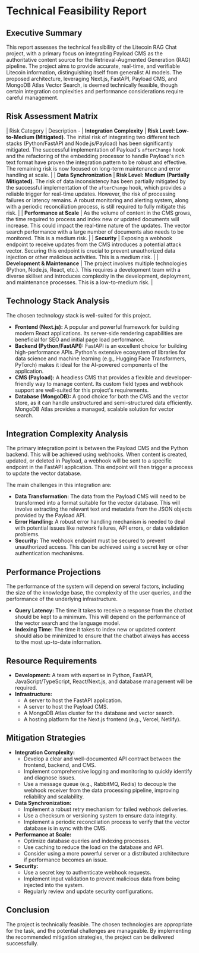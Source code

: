 # Technical Feasibility Report

## Executive Summary
This report assesses the technical feasibility of the Litecoin RAG Chat project, with a primary focus on integrating Payload CMS as the authoritative content source for the Retrieval-Augmented Generation (RAG) pipeline. The project aims to provide accurate, real-time, and verifiable Litecoin information, distinguishing itself from generalist AI models. The proposed architecture, leveraging Next.js, FastAPI, Payload CMS, and MongoDB Atlas Vector Search, is deemed technically feasible, though certain integration complexities and performance considerations require careful management.

## Risk Assessment Matrix

| Risk Category                 | Description                                                                                                                                                                                                                                                                                                                                                                                                                                                                                                                                                                                                                                                                                                                                                                                                                                                                                                                                                                                                                                                                                                                                                                                                                                                                                                                                                                                                                                                                                                                                                                                                                                                                                                                                                                                                                                                                                                                                                                                                                                                                                                                                                                                                                                                                                                                                                                                                                                                                                                                                                                                                                                                                                                                                                                                                                                                                                                                                                                                                                                                                                                                                                                                                                                                                                                                                                                                                                                                                                                                                                                                                                                                                                                                                                                                                                                                                                                                                                                                                                                                                                                                                                                                                                                                                                                                                                                                                                                                                                                                                                                                                                                                                                                                                                                                                                                                                                                                                                                                                                                                                                                                                                                                                                                                                                                                                                                                                                                                                                                                                                                                                                                                                                                                                                                                                                                                                                                                                                                                                                                                                                                                                                                                                                                                                                                                                                                                                                                                                                                                                                                                                                                                                                                                                                                                                                                                                                                                                                                                                                                                                                                                                                                                                                                                                                                                                                                                                                                                                                                                                                                                                                                                                                                                                                                                                                                                                                                                                                                                                                                                                                                                                                                                                                                                                                                                                                                                                                                                                                                                                                                                                                                                                                                                                                                                                                                                                                                                                                                                                                                                                                                                                                                                                                                                                                                                                                                                                                                                                                                                                                                                                                                                                                                                                                                                                                                                                                                                                                                                                                                                                                                                                                                                                                                                                                                                                                                                                                                                                                                                                                                                                                                                                                                                                                                                                                                                                                                                                                                                                                                                                                                                                                                                                                                                                                                                                                                                                                                                                                                                                                                                                                                                                                                                                                                                                                                                                                                                                                                                                                                                                                                                                                                                                                                                                                                                                                                                                                                                                                                                                                                                                                                                                                                                                                                                                                                                                                                                                                                                                                                                                                                                                                                                                                                                                                                                                                                                                                                                                                                                                                                                                                                                                                                                                                                                                                                                                                                                                                                                                                                                                                                                                                                                                                                                                                                                                                                                                                                                                                                                                                                                                                                                                                                                                                                                                                                                                                                                                                                                                                                                                                                                                                                                                                                                                                                                                                                                                                                                                                                                                                                                                                                                                                                                                                                                                                                                                                                                                                                                                                                                                                                                                                                                                                                                                                                                                                                                                                                                                                                                                                                                                                                                                                                                                                                                                                                                                                                                                                                                                                                                                                                                                                                                                                                                                                                                                                                                                                                                                                                                                                                                                                                                                                                                                                                                                                                                                                                                                                                                                                                                                                                                                                                                                                                                                                                                                                                                                                                                                                                                                                                                                                                                                                                                                                                                                                                                                                                                                                                                                                                                                                                                                                                                                                                                                                                                                                                                                                                                                                                                                                                                                                                                                                                                                                                                                                                                                                                                                                                                                                                                                                                                                                                                                                                                                                                                                                                                                                                                                                                                                                                                                                                                                                                                                                                                                                                                                                                                                                                                                                                                    -
| **Integration Complexity** | **Risk Level: Low-to-Medium (Mitigated)**. The initial risk of integrating two different tech stacks (Python/FastAPI and Node.js/Payload) has been significantly mitigated. The successful implementation of Payload's `afterChange` hook and the refactoring of the embedding processor to handle Payload's rich text format have proven the integration pattern to be robust and effective. The remaining risk is now focused on long-term maintenance and error handling at scale. |
| **Data Synchronization** | **Risk Level: Medium (Partially Mitigated)**. The risk of data inconsistency has been partially mitigated by the successful implementation of the `afterChange` hook, which provides a reliable trigger for real-time updates. However, the risk of processing failures or latency remains. A robust monitoring and alerting system, along with a periodic reconciliation process, is still required to fully mitigate this risk. |
| **Performance at Scale** | As the volume of content in the CMS grows, the time required to process and index new or updated documents will increase. This could impact the real-time nature of the updates. The vector search performance with a large number of documents also needs to be monitored. This is a medium risk. |
| **Security** | Exposing a webhook endpoint to receive updates from the CMS introduces a potential attack vector. Securing this endpoint is crucial to prevent unauthorized data injection or other malicious activities. This is a medium risk. |
| **Development & Maintenance** | The project involves multiple technologies (Python, Node.js, React, etc.). This requires a development team with a diverse skillset and introduces complexity in the development, deployment, and maintenance processes. This is a low-to-medium risk. |

## Technology Stack Analysis

The chosen technology stack is well-suited for this project.

*   **Frontend (Next.js):** A popular and powerful framework for building modern React applications. Its server-side rendering capabilities are beneficial for SEO and initial page load performance.
*   **Backend (Python/FastAPI):** FastAPI is an excellent choice for building high-performance APIs. Python's extensive ecosystem of libraries for data science and machine learning (e.g., Hugging Face Transformers, PyTorch) makes it ideal for the AI-powered components of the application.
*   **CMS (Payload):** A headless CMS that provides a flexible and developer-friendly way to manage content. Its custom field types and webhook support are well-suited for this project's requirements.
*   **Database (MongoDB):** A good choice for both the CMS and the vector store, as it can handle unstructured and semi-structured data efficiently. MongoDB Atlas provides a managed, scalable solution for vector search.

## Integration Complexity Analysis

The primary integration point is between the Payload CMS and the Python backend. This will be achieved using webhooks. When content is created, updated, or deleted in Payload, a webhook will be sent to a specific endpoint in the FastAPI application. This endpoint will then trigger a process to update the vector database.

The main challenges in this integration are:

*   **Data Transformation:** The data from the Payload CMS will need to be transformed into a format suitable for the vector database. This will involve extracting the relevant text and metadata from the JSON objects provided by the Payload API.
*   **Error Handling:** A robust error handling mechanism is needed to deal with potential issues like network failures, API errors, or data validation problems.
*   **Security:** The webhook endpoint must be secured to prevent unauthorized access. This can be achieved using a secret key or other authentication mechanisms.

## Performance Projections

The performance of the system will depend on several factors, including the size of the knowledge base, the complexity of the user queries, and the performance of the underlying infrastructure.

*   **Query Latency:** The time it takes to receive a response from the chatbot should be kept to a minimum. This will depend on the performance of the vector search and the language model.
*   **Indexing Time:** The time it takes to index new or updated content should also be minimized to ensure that the chatbot always has access to the most up-to-date information.

## Resource Requirements

*   **Development:** A team with expertise in Python, FastAPI, JavaScript/TypeScript, React/Next.js, and database management will be required.
*   **Infrastructure:**
    *   A server to host the FastAPI application.
    *   A server to host the Payload CMS.
    *   A MongoDB Atlas cluster for the database and vector search.
    *   A hosting platform for the Next.js frontend (e.g., Vercel, Netlify).

## Mitigation Strategies

*   **Integration Complexity:**
    *   Develop a clear and well-documented API contract between the frontend, backend, and CMS.
    *   Implement comprehensive logging and monitoring to quickly identify and diagnose issues.
    *   Use a message queue (e.g., RabbitMQ, Redis) to decouple the webhook receiver from the data processing pipeline, improving reliability and scalability.
*   **Data Synchronization:**
    *   Implement a robust retry mechanism for failed webhook deliveries.
    *   Use a checksum or versioning system to ensure data integrity.
    *   Implement a periodic reconciliation process to verify that the vector database is in sync with the CMS.
*   **Performance at Scale:**
    *   Optimize database queries and indexing processes.
    *   Use caching to reduce the load on the database and API.
    *   Consider using a more powerful server or a distributed architecture if performance becomes an issue.
*   **Security:**
    *   Use a secret key to authenticate webhook requests.
    *   Implement input validation to prevent malicious data from being injected into the system.
    *   Regularly review and update security configurations.

## Conclusion

The project is technically feasible. The chosen technologies are appropriate for the task, and the potential challenges are manageable. By implementing the recommended mitigation strategies, the project can be delivered successfully.

